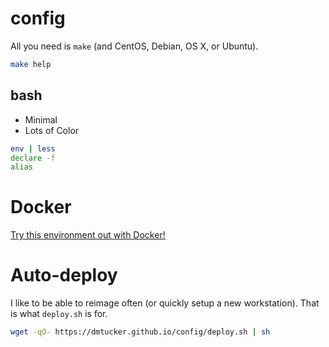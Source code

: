 # config

All you need is `make` (and CentOS, Debian, OS X, or Ubuntu).

``` sh
make help
```

## bash

* Minimal
* Lots of Color

``` bash
env | less
declare -f
alias
```

# Docker

[Try this environment out with Docker!](https://registry.hub.docker.com/u/dmtucker/config)


# Auto-deploy

I like to be able to reimage often (or quickly setup a new workstation).
That is what `deploy.sh` is for.

``` sh
wget -qO- https://dmtucker.github.io/config/deploy.sh | sh
```
